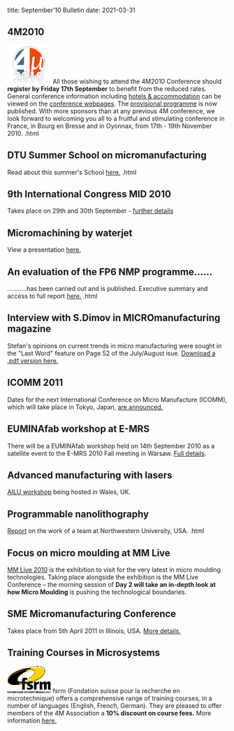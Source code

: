 title: September'10 Bulletin
date: 2021-03-31

<!--break-->
## 4M2010


![4M2010](/images/4m-logotight_web.png)
All those wishing to attend the 4M2010 Conference should **register by Friday 17th September** to benefit from the reduced rates.  General conference information including [hotels & accommodation](/contents/Hotels-and-Acommodation.html) can be viewed on the [conference webpages](/conference/201.html).  The [provisional programme](/content/Provisional-Programme.html) is now published. With more sponsors than at any previous 4M conference, we look forward to welcoming you all to a fruitful and stimulating conference in France, in Bourg en Bresse and in Oyonnax, from 17th - 19th November 2010.  .html
    
## DTU Summer School on micromanufacturing

Read about this summer's School [here.](/contents/Summer-School-micro-manufacturin.html)  .html
  
## 9th International Congress MID 2010

Takes place on 29th and 30th September - [further details](/event/9th-International-MID-Congres.html)  
  
## Micromachining by waterjet

View a presentation [here.](/contents/Waterjet-technology-precision-and-micro-machinin.html)
  
## An evaluation of the FP6 NMP programme......

...........has been carried out and is published. Executive summary and access to full report [here.](/contents/Evaluation-FP6-NM.html)  .html
  
## Interview with S.Dimov in MICROmanufacturing magazine

Stefan's opinions on current trends in micro manufacturing were sought in the "Last Word" feature on Page 52 of the July/August isue. [Download a .pdf version here.](http://www.micromanufacturing.com/showthread.php?p=973)
  
## ICOMM 2011

Dates for the next International Conference on Micro Manufacture (ICOMM), which will take place in Tokyo, Japan, [are announced.](/event/ICOMM-201.html)  
  
## EUMINAfab workshop at E-MRS

There will be a EUMINAfab workshop held on 14th September 2010 as a satellite event to the E-MRS 2010 Fall meeting in Warsaw. [Full details](/event/EUMINAfab-E-MR.html).  
  
## Advanced manufacturing with lasers

[AILU workshop](/event/Advanced-micro-manufacturing-laser.html) being hosted in Wales, UK.  
    
## Programmable nanolithography

[Report](/contents/Revolutionizing-nanofabrication-programmable-nanolithograph.html) on the work of a team at Northwestern University, USA.  .html

## Focus on micro moulding at MM Live

[MM Live 2010](http://www.micromanu.com/x/mmliveuk.html) is the exhibition to visit for  the very latest in micro moulding technologies. Taking place alongside the exhibition is the MM Live Conference – the morning session of **Day 2 will take an in-depth look at how Micro Moulding** is pushing the technological boundaries.  
  
## SME Micromanufacturing Conference

Takes place from 5th April 2011 in Illinois, USA. [More details.](/event/SME-Micromanufacturing-Conference.html)  

## Training Courses in Microsystems

![FSRM](/images/FSRM_LOGO_web.gif)
fsrm (Fondation suisse pour la recherche en microtechnique) offers a comprehensive range of training courses, in a number of languages (English, French, German). They are pleased to offer members of the 4M Association a <b>10% discount on course fees.</b> More information [here.](/contents/fsrm-training-course.html)